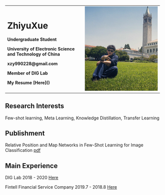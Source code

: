 <div>
<table border="0">
  <tr>
    <td width="50%">
      <h1>ZhiyuXue</h1>
      <p><b>Undergraduate Student</b></p>
      <p><b>University of Electronic Science and Technology of China</b></p>
      <p><b>xzy990228@gmail.com</b></p>
      <p><b>Member of DIG Lab</b></p>
      <p><b>My Resume [Here]()</b></p>
    </td>
    <td width="50%">
      <img src="./xzy.jpg" width="100%"/>      
    </td>
  </tr>
</table>
</div>

## Research Interests
Few-shot learning, Meta Learning, Knowledge Distillation, Transfer Learning

## Publishment
Relative Position and Map Networks in Few-Shot Learning for Image Classification [pdf](http://openaccess.thecvf.com/content_CVPRW_2020/html/w54/Xue_Relative_Position_and_Map_Networks_in_Few-Shot_Learning_for_Image_CVPRW_2020_paper.html)


## Main Experience
DIG Lab 2018 - 2020 [Here](https://www.baidu.com/link?url=34y5BjMt_xxWZH1NpkDzhjpUW-SMEtaf_4W5mCoNyui&wd=&eqid=dbda264e000fd842000000035e21483d)

Fintell Financial Service Company 2019.7 - 2018.8 [Here](http://www.fintell.com.cn/)



  





